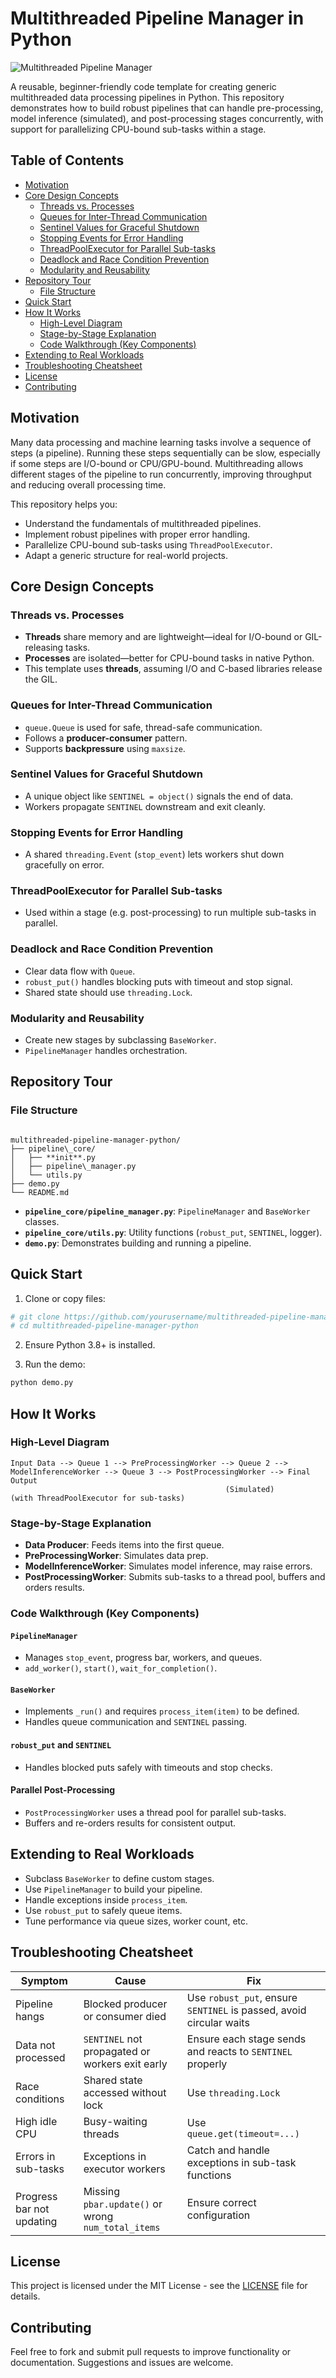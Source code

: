 # Multithreaded Pipeline Manager in Python

![Multithreaded Pipeline Manager](assets/demo.png)

A reusable, beginner-friendly code template for creating generic multithreaded data processing pipelines in Python. This repository demonstrates how to build robust pipelines that can handle pre-processing, model inference (simulated), and post-processing stages concurrently, with support for parallelizing CPU-bound sub-tasks within a stage.

## Table of Contents

- [Motivation](#motivation)
- [Core Design Concepts](#core-design-concepts)
  - [Threads vs. Processes](#threads-vs-processes)
  - [Queues for Inter-Thread Communication](#queues-for-inter-thread-communication)
  - [Sentinel Values for Graceful Shutdown](#sentinel-values-for-graceful-shutdown)
  - [Stopping Events for Error Handling](#stopping-events-for-error-handling)
  - [ThreadPoolExecutor for Parallel Sub-tasks](#threadpoolexecutor-for-parallel-sub-tasks)
  - [Deadlock and Race Condition Prevention](#deadlock-and-race-condition-prevention)
  - [Modularity and Reusability](#modularity-and-reusability)
- [Repository Tour](#repository-tour)
  - [File Structure](#file-structure)
- [Quick Start](#quick-start)
- [How It Works](#how-it-works)
  - [High-Level Diagram](#high-level-diagram)
  - [Stage-by-Stage Explanation](#stage-by-stage-explanation)
  - [Code Walkthrough (Key Components)](#code-walkthrough-key-components)
- [Extending to Real Workloads](#extending-to-real-workloads)
- [Troubleshooting Cheatsheet](#troubleshooting-cheatsheet)
- [License](#license)
- [Contributing](#contributing)

## Motivation

Many data processing and machine learning tasks involve a sequence of steps (a pipeline). Running these steps sequentially can be slow, especially if some steps are I/O-bound or CPU/GPU-bound. Multithreading allows different stages of the pipeline to run concurrently, improving throughput and reducing overall processing time.

This repository helps you:
- Understand the fundamentals of multithreaded pipelines.
- Implement robust pipelines with proper error handling.
- Parallelize CPU-bound sub-tasks using `ThreadPoolExecutor`.
- Adapt a generic structure for real-world projects.

## Core Design Concepts

### Threads vs. Processes
- **Threads** share memory and are lightweight—ideal for I/O-bound or GIL-releasing tasks.
- **Processes** are isolated—better for CPU-bound tasks in native Python.
- This template uses **threads**, assuming I/O and C-based libraries release the GIL.

### Queues for Inter-Thread Communication
- `queue.Queue` is used for safe, thread-safe communication.
- Follows a **producer-consumer** pattern.
- Supports **backpressure** using `maxsize`.

### Sentinel Values for Graceful Shutdown
- A unique object like `SENTINEL = object()` signals the end of data.
- Workers propagate `SENTINEL` downstream and exit cleanly.

### Stopping Events for Error Handling
- A shared `threading.Event` (`stop_event`) lets workers shut down gracefully on error.

### ThreadPoolExecutor for Parallel Sub-tasks
- Used within a stage (e.g. post-processing) to run multiple sub-tasks in parallel.

### Deadlock and Race Condition Prevention
- Clear data flow with `Queue`.
- `robust_put()` handles blocking puts with timeout and stop signal.
- Shared state should use `threading.Lock`.

### Modularity and Reusability
- Create new stages by subclassing `BaseWorker`.
- `PipelineManager` handles orchestration.

## Repository Tour

### File Structure

```

multithreaded-pipeline-manager-python/
├── pipeline\_core/
│   ├── **init**.py
│   ├── pipeline\_manager.py
│   └── utils.py
├── demo.py
└── README.md

````

- **`pipeline_core/pipeline_manager.py`**: `PipelineManager` and `BaseWorker` classes.
- **`pipeline_core/utils.py`**: Utility functions (`robust_put`, `SENTINEL`, logger).
- **`demo.py`**: Demonstrates building and running a pipeline.

## Quick Start

1. Clone or copy files:

```bash
# git clone https://github.com/yourusername/multithreaded-pipeline-manager-python.git
# cd multithreaded-pipeline-manager-python
````

2. Ensure Python 3.8+ is installed.

3. Run the demo:

```bash
python demo.py
```

## How It Works

### High-Level Diagram

```
Input Data --> Queue 1 --> PreProcessingWorker --> Queue 2 --> ModelInferenceWorker --> Queue 3 --> PostProcessingWorker --> Final Output
                                                (Simulated)                            (with ThreadPoolExecutor for sub-tasks)
```

### Stage-by-Stage Explanation

* **Data Producer**: Feeds items into the first queue.
* **PreProcessingWorker**: Simulates data prep.
* **ModelInferenceWorker**: Simulates model inference, may raise errors.
* **PostProcessingWorker**: Submits sub-tasks to a thread pool, buffers and orders results.

### Code Walkthrough (Key Components)

#### `PipelineManager`

* Manages `stop_event`, progress bar, workers, and queues.
* `add_worker()`, `start()`, `wait_for_completion()`.

#### `BaseWorker`

* Implements `_run()` and requires `process_item(item)` to be defined.
* Handles queue communication and `SENTINEL` passing.

#### `robust_put` and `SENTINEL`

* Handles blocked puts safely with timeouts and stop checks.

#### Parallel Post-Processing

* `PostProcessingWorker` uses a thread pool for parallel sub-tasks.
* Buffers and re-orders results for consistent output.

## Extending to Real Workloads

* Subclass `BaseWorker` to define custom stages.
* Use `PipelineManager` to build your pipeline.
* Handle exceptions inside `process_item`.
* Use `robust_put` to safely queue items.
* Tune performance via queue sizes, worker count, etc.

## Troubleshooting Cheatsheet

| Symptom                   | Cause                                              | Fix                                                                 |
| ------------------------- | -------------------------------------------------- | ------------------------------------------------------------------- |
| Pipeline hangs            | Blocked producer or consumer died                  | Use `robust_put`, ensure `SENTINEL` is passed, avoid circular waits |
| Data not processed        | `SENTINEL` not propagated or workers exit early    | Ensure each stage sends and reacts to `SENTINEL` properly           |
| Race conditions           | Shared state accessed without lock                 | Use `threading.Lock`                                                |
| High idle CPU             | Busy-waiting threads                               | Use `queue.get(timeout=...)`                                        |
| Errors in sub-tasks       | Exceptions in executor workers                     | Catch and handle exceptions in sub-task functions                   |
| Progress bar not updating | Missing `pbar.update()` or wrong `num_total_items` | Ensure correct configuration                                        |

## License

This project is licensed under the MIT License - see the [LICENSE](LICENSE) file for details.

## Contributing

Feel free to fork and submit pull requests to improve functionality or documentation. Suggestions and issues are welcome.